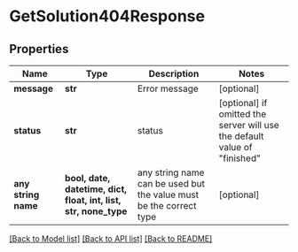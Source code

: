 # GetSolution404Response


## Properties
Name | Type | Description | Notes
------------ | ------------- | ------------- | -------------
**message** | **str** | Error message | [optional] 
**status** | **str** | status | [optional]  if omitted the server will use the default value of "finished"
**any string name** | **bool, date, datetime, dict, float, int, list, str, none_type** | any string name can be used but the value must be the correct type | [optional]

[[Back to Model list]](../README.md#documentation-for-models) [[Back to API list]](../README.md#documentation-for-api-endpoints) [[Back to README]](../README.md)


